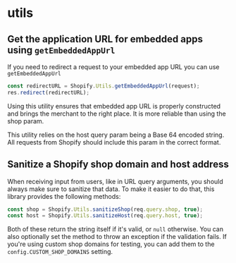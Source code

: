 # utils

## Get the application URL for embedded apps using `getEmbeddedAppUrl`

If you need to redirect a request to your embedded app URL you can use `getEmbeddedAppUrl`

```ts
const redirectURL = Shopify.Utils.getEmbeddedAppUrl(request);
res.redirect(redirectURL);
```

Using this utility ensures that embedded app URL is properly constructed and brings the merchant to the right place. It is more reliable than using the shop param.

This utility relies on the host query param being a Base 64 encoded string. All requests from Shopify should include this param in the correct format.

## Sanitize a Shopify shop domain and host address

When receiving input from users, like in URL query arguments, you should always make sure to sanitize that data.
To make it easier to do that, this library provides the following methods:

```ts
const shop = Shopify.Utils.sanitizeShop(req.query.shop, true);
const host = Shopify.Utils.sanitizeHost(req.query.host, true);
```

Both of these return the string itself if it's valid, or `null` otherwise.
You can also optionally set the method to throw an exception if the validation fails.
If you're using custom shop domains for testing, you can add them to the `config.CUSTOM_SHOP_DOMAINS` setting.
